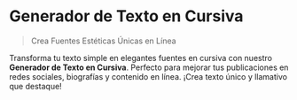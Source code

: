 # Generador de Texto en Cursiva

> Crea Fuentes Estéticas Únicas en Línea

Transforma tu texto simple en elegantes fuentes en cursiva con nuestro **Generador de Texto en Cursiva**. Perfecto para mejorar tus publicaciones en redes sociales, biografías y contenido en línea. ¡Crea texto único y llamativo que destaque!